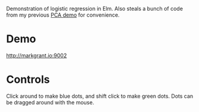 Demonstration of logistic regression in Elm. Also steals a bunch of code from my previous [PCA demo](https://github.com/mg50/pca) for convenience.

# Demo

http://markgrant.io:9002

# Controls

Click around to make blue dots, and shift click to make green dots. Dots can be dragged around with the mouse.
